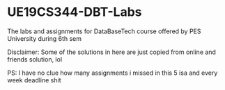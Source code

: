 # UE19CS344-DBT-Labs
The labs and assignments for DataBaseTech course offered by PES University during 6th sem


Disclaimer: Some of the solutions in here are just copied from online and friends solution, lol

PS: I have no clue how many assignments i missed in this 5 isa and every week deadline shit
